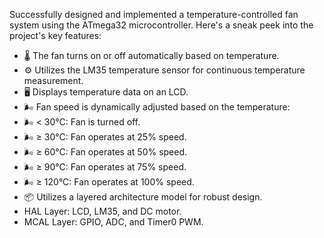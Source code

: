 Successfully designed and implemented a temperature-controlled fan system using the ATmega32 microcontroller. Here's a sneak peek into the project's key features:

- 🌡️ The fan turns on or off automatically based on temperature.
- ⚙️ Utilizes the LM35 temperature sensor for continuous temperature measurement.
- 🖥️ Displays temperature data on an LCD.
- 🌬️ Fan speed is dynamically adjusted based on the temperature:
 - 🌬️ < 30°C: Fan is turned off.
 - 🌬️ ≥ 30°C: Fan operates at 25% speed.
 - 🌬️ ≥ 60°C: Fan operates at 50% speed.
 - 🌬️ ≥ 90°C: Fan operates at 75% speed.
 - 🌬️ ≥ 120°C: Fan operates at 100% speed.
- 📦 Utilizes a layered architecture model for robust design.
 - HAL Layer: LCD, LM35, and DC motor.
 - MCAL Layer: GPIO, ADC, and Timer0 PWM.
